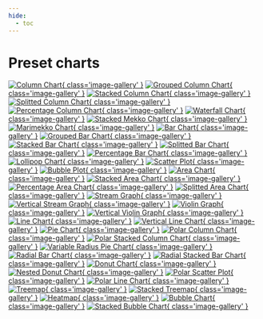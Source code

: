 ```yaml
---
hide:
  - toc
---
```


# Preset charts
<script src="../../assets/javascripts/thumbs.js"></script>
[![Column Chart](https://lib.vizzuhq.com/0.7/examples/presets/02_C_R_column.png){ class='image-gallery' }](./02_C_R_column.md)
[![Grouped Column Chart](https://lib.vizzuhq.com/0.7/examples/presets/03_C_R_grouped_column_negative.png){ class='image-gallery' }](./03_C_R_grouped_column_negative.md)
[![Stacked Column Chart](https://lib.vizzuhq.com/0.7/examples/presets/04_C_R_stacked_column.png){ class='image-gallery' }](./04_C_R_stacked_column.md)
[![Splitted Column Chart](https://lib.vizzuhq.com/0.7/examples/presets/05_C_R_splitted_column.png){ class='image-gallery' }](./05_C_R_splitted_column.md)
[![Percentage Column Chart](https://lib.vizzuhq.com/0.7/examples/presets/06_C_R_percentage_column.png){ class='image-gallery' }](./06_C_R_percentage_column.md)
[![Waterfall Chart](https://lib.vizzuhq.com/0.7/examples/presets/08_C_R_waterfall.png){ class='image-gallery' }](./08_C_R_waterfall.md)
[![Stacked Mekko Chart](https://lib.vizzuhq.com/0.7/examples/presets/09_C_R_stacked_mekko.png){ class='image-gallery' }](./09_C_R_stacked_mekko.md)
[![Marimekko Chart](https://lib.vizzuhq.com/0.7/examples/presets/10_C_R_marimekko.png){ class='image-gallery' }](./10_C_R_marimekko.md)
[![Bar Chart](https://lib.vizzuhq.com/0.7/examples/presets/13_C_R_bar_negative.png){ class='image-gallery' }](./13_C_R_bar_negative.md)
[![Grouped Bar Chart](https://lib.vizzuhq.com/0.7/examples/presets/14_C_R_grouped_bar_negative.png){ class='image-gallery' }](./14_C_R_grouped_bar_negative.md)
[![Stacked Bar Chart](https://lib.vizzuhq.com/0.7/examples/presets/15_C_R_stacked_bar.png){ class='image-gallery' }](./15_C_R_stacked_bar.md)
[![Splitted Bar Chart](https://lib.vizzuhq.com/0.7/examples/presets/16_C_R_splitted_bar.png){ class='image-gallery' }](./16_C_R_splitted_bar.md)
[![Percentage Bar Chart](https://lib.vizzuhq.com/0.7/examples/presets/17_C_R_percentage_bar.png){ class='image-gallery' }](./17_C_R_percentage_bar.md)
[![Lollipop Chart](https://lib.vizzuhq.com/0.7/examples/presets/20_C_C_lollipop_chart.png){ class='image-gallery' }](./20_C_C_lollipop_chart.md)
[![Scatter Plot](https://lib.vizzuhq.com/0.7/examples/presets/22_C_C_scatter.png){ class='image-gallery' }](./22_C_C_scatter.md)
[![Bubble Plot](https://lib.vizzuhq.com/0.7/examples/presets/24_C_C_bubbleplot.png){ class='image-gallery' }](./24_C_C_bubbleplot.md)
[![Area Chart](https://lib.vizzuhq.com/0.7/examples/presets/27_C_A_area_negative.png){ class='image-gallery' }](./27_C_A_area_negative.md)
[![Stacked Area Chart](https://lib.vizzuhq.com/0.7/examples/presets/28_C_A_stacked_area.png){ class='image-gallery' }](./28_C_A_stacked_area.md)
[![Percentage Area Chart](https://lib.vizzuhq.com/0.7/examples/presets/29_C_A_percentage_area.png){ class='image-gallery' }](./29_C_A_percentage_area.md)
[![Splitted Area Chart](https://lib.vizzuhq.com/0.7/examples/presets/31_C_A_splitted_area.png){ class='image-gallery' }](./31_C_A_splitted_area.md)
[![Stream Graph](https://lib.vizzuhq.com/0.7/examples/presets/32_C_A_stream.png){ class='image-gallery' }](./32_C_A_stream.md)
[![Vertical Stream Graph](https://lib.vizzuhq.com/0.7/examples/presets/33_C_A_vertical_stream.png){ class='image-gallery' }](./33_C_A_vertical_stream.md)
[![Violin Graph](https://lib.vizzuhq.com/0.7/examples/presets/34_C_A_violin.png){ class='image-gallery' }](./34_C_A_violin.md)
[![Vertical Violin Graph](https://lib.vizzuhq.com/0.7/examples/presets/35_C_A_vertical_violin.png){ class='image-gallery' }](./35_C_A_vertical_violin.md)
[![Line Chart](https://lib.vizzuhq.com/0.7/examples/presets/38_C_L_line.png){ class='image-gallery' }](./38_C_L_line.md)
[![Vertical Line Chart](https://lib.vizzuhq.com/0.7/examples/presets/39_C_L_vertical_line.png){ class='image-gallery' }](./39_C_L_vertical_line.md)
[![Pie Chart](https://lib.vizzuhq.com/0.7/examples/presets/40_P_R_pie.png){ class='image-gallery' }](./40_P_R_pie.md)
[![Polar Column Chart](https://lib.vizzuhq.com/0.7/examples/presets/42_P_R_polar_column.png){ class='image-gallery' }](./42_P_R_polar_column.md)
[![Polar Stacked Column Chart](https://lib.vizzuhq.com/0.7/examples/presets/42a_P_R_polar_stacked_column.png){ class='image-gallery' }](./42a_P_R_polar_stacked_column.md)
[![Variable Radius Pie Chart](https://lib.vizzuhq.com/0.7/examples/presets/44_P_R_variable_radius_pie_chart.png){ class='image-gallery' }](./44_P_R_variable_radius_pie_chart.md)
[![Radial Bar Chart](https://lib.vizzuhq.com/0.7/examples/presets/49_P_R_radial_bar.png){ class='image-gallery' }](./49_P_R_radial_bar.md)
[![Radial Stacked Bar Chart](https://lib.vizzuhq.com/0.7/examples/presets/50_P_R_radial_stacked_bar.png){ class='image-gallery' }](./50_P_R_radial_stacked_bar.md)
[![Donut Chart](https://lib.vizzuhq.com/0.7/examples/presets/51_P_R_donut.png){ class='image-gallery' }](./51_P_R_donut.md)
[![Nested Donut Chart](https://lib.vizzuhq.com/0.7/examples/presets/52_P_R_nested_donut.png){ class='image-gallery' }](./52_P_R_nested_donut.md)
[![Polar Scatter Plot](https://lib.vizzuhq.com/0.7/examples/presets/53_P_C_polar_scatter.png){ class='image-gallery' }](./53_P_C_polar_scatter.md)
[![Polar Line Chart](https://lib.vizzuhq.com/0.7/examples/presets/56_P_A_polar_line.png){ class='image-gallery' }](./56_P_A_polar_line.md)
[![Treemap](https://lib.vizzuhq.com/0.7/examples/presets/58_W_R_treemap.png){ class='image-gallery' }](./58_W_R_treemap.md)
[![Stacked Treemap](https://lib.vizzuhq.com/0.7/examples/presets/59_W_R_stacked_treemap.png){ class='image-gallery' }](./59_W_R_stacked_treemap.md)
[![Heatmap](https://lib.vizzuhq.com/0.7/examples/presets/60_W_R_heatmap.png){ class='image-gallery' }](./60_W_R_heatmap.md)
[![Bubble Chart](https://lib.vizzuhq.com/0.7/examples/presets/61_W_R_bubble_chart.png){ class='image-gallery' }](./61_W_R_bubble_chart.md)
[![Stacked Bubble Chart](https://lib.vizzuhq.com/0.7/examples/presets/62_W_R_stacked_bubble.png){ class='image-gallery' }](./62_W_R_stacked_bubble.md)
